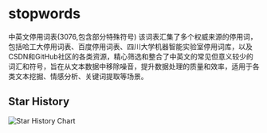 # stopwords
中英文停用词表(3076,包含部分特殊符号)
该词表汇集了多个权威来源的停用词，包括哈工大停用词表、百度停用词表、四川大学机器智能实验室停用词库，以及CSDN和GitHub社区的各类资源，精心筛选和整合了中英文的常见但意义较少的词汇和符号，旨在从文本数据中移除噪音，提升数据处理的质量和效率，适用于各类文本挖掘、情感分析、关键词提取等场景。 
## Star History

![Star History Chart](https://api.star-history.com/svg?repos=endNone/stopwords&type=Date)

